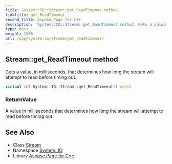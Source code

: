 ```yaml
---
title: System::IO::Stream::get_ReadTimeout method
linktitle: get_ReadTimeout
second_title: Aspose.Page for C++
description: 'System::IO::Stream::get_ReadTimeout method. Gets a value, in milliseconds, that determines how long the stream will attempt to read before timing out in C++.'
type: docs
weight: 1500
url: /cpp/system.io/stream/get_readtimeout/
---
```

## Stream::get_ReadTimeout method


Gets a value, in milliseconds, that determines how long the stream will attempt to read before timing out.

```cpp
virtual int System::IO::Stream::get_ReadTimeout() const
```


### ReturnValue

A value in milliseconds that determines how long the stream will attempt to read before timing out.

## See Also

* Class [Stream](../)
* Namespace [System::IO](../../)
* Library [Aspose.Page for C++](../../../)
